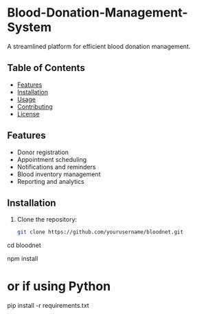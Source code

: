 # Blood-Donation-Management-System
A streamlined platform for efficient blood donation management.

## Table of Contents
- [Features](#features)
- [Installation](#installation)
- [Usage](#usage)
- [Contributing](#contributing)
- [License](#license)

## Features
- Donor registration
- Appointment scheduling
- Notifications and reminders
- Blood inventory management
- Reporting and analytics

## Installation

1. Clone the repository:
   ```bash
   git clone https://github.com/yourusername/bloodnet.git

cd bloodnet

npm install
# or if using Python
pip install -r requirements.txt



